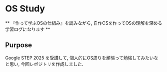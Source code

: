 # OS Study
** 『作って学ぶOSの仕組み』を読みながら, 自作OSを作ってOSの理解を深める学習ログになります ** 

## Purpose
Google STEP 2025 を受講して, 個人的にOS周りを頑張って勉強してみたいなと思い, 今回レポジトリを作成しました.